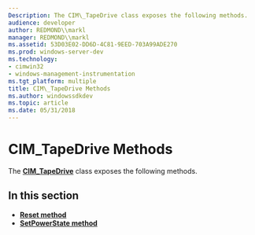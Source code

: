 ```yaml
---
Description: The CIM\_TapeDrive class exposes the following methods.
audience: developer
author: REDMOND\\markl
manager: REDMOND\\markl
ms.assetid: 53D03E02-DD6D-4C81-9EED-703A99ADE270
ms.prod: windows-server-dev
ms.technology:
- cimwin32
- windows-management-instrumentation
ms.tgt_platform: multiple
title: CIM\_TapeDrive Methods
ms.author: windowssdkdev
ms.topic: article
ms.date: 05/31/2018
---
```


# CIM\_TapeDrive Methods

The [**CIM\_TapeDrive**](cim-tapedrive.md) class exposes the following methods.

## In this section

-   [**Reset method**](reset-method-in-class-cim-tapedrive.md)
-   [**SetPowerState method**](setpowerstate-method-in-class-cim-tapedrive.md)

 

 



